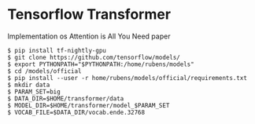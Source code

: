# Tensorflow Transformer  

Implementation os Attention is All You Need paper

```
$ pip install tf-nightly-gpu
$ git clone https://github.com/tensorflow/models/
$ export PYTHONPATH="$PYTHONPATH:/home/rubens/models"
$ cd /models/official
$ pip install --user -r home/rubens/models/official/requirements.txt
$ mkdir data
$ PARAM_SET=big
$ DATA_DIR=$HOME/transformer/data
$ MODEL_DIR=$HOME/transformer/model_$PARAM_SET
$ VOCAB_FILE=$DATA_DIR/vocab.ende.32768

```
